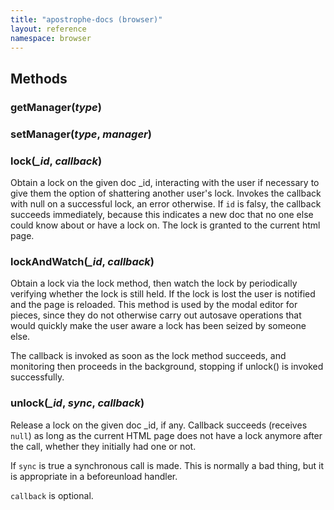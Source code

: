 ```yaml
---
title: "apostrophe-docs (browser)"
layout: reference
namespace: browser
---
```


## Methods
### getManager(*type*)

### setManager(*type*, *manager*)

### lock(*_id*, *callback*)
Obtain a lock on the given doc _id, interacting with the user
if necessary to give them the option of shattering another
user's lock. Invokes the callback with null on a successful lock,
an error otherwise. If `id` is falsy, the callback succeeds
immediately, because this indicates a new doc that no one
else could know about or have a lock on. The lock is
granted to the current html page.
### lockAndWatch(*_id*, *callback*)
Obtain a lock via the lock method, then
watch the lock by periodically verifying
whether the lock is still held. If the
lock is lost the user is notified and
the page is reloaded. This method is used
by the modal editor for pieces, since they
do not otherwise carry out autosave operations
that would quickly make the user aware a lock has
been seized by someone else.

The callback is invoked as soon as
the lock method succeeds, and monitoring
then proceeds in the background, stopping if unlock()
is invoked successfully.
### unlock(*_id*, *sync*, *callback*)
Release a lock on the given doc _id, if any.
Callback succeeds (receives `null`) as long as the
current HTML page does not have a lock anymore after
the call, whether they initially had one or not.

If `sync` is true a synchronous call is made.
This is normally a bad thing, but it is appropriate
in a beforeunload handler.

`callback` is optional.
